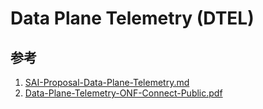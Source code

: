 # Data Plane Telemetry (DTEL)

## 参考
1. [SAI-Proposal-Data-Plane-Telemetry.md](https://github.com/opencomputeproject/SAI/blob/master/doc/DTEL/SAI-Proposal-Data-Plane-Telemetry.md)
2. [Data-Plane-Telemetry-ONF-Connect-Public.pdf](https://opennetworking.org/wp-content/uploads/2018/12/Data-Plane-Telemetry-ONF-Connect-Public.pdf)
